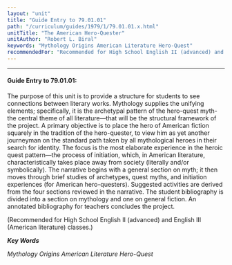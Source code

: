 ```yaml
---
layout: "unit"
title: "Guide Entry to 79.01.01"
path: "/curriculum/guides/1979/1/79.01.01.x.html"
unitTitle: "The American Hero-Quester"
unitAuthor: "Robert L. Biral"
keywords: "Mythology Origins American Literature Hero-Quest"
recommendedFor: "Recommended for High School English II (advanced) and English III (American literature) classes."
---
```

<body>
<hr/>
<h4>
Guide Entry to 79.01.01:
</h4>
The purpose of this unit is to provide a structure for students to see connections between literary works.  Mythology supplies the unifying elements; specifically, it is the archetypal pattern of the hero-quest myth-the central theme of all literature—that will be the structural framework of the project.  A primary objective is to place the hero of American fiction squarely in the tradition of the hero-quester, to view him as yet another journeyman on the standard path taken by all mythological heroes in their search for identity.  The focus is the most elaborate experience in the heroic quest pattern—the process of initiation, which, in American literature, characteristically takes place away from society (literally and/or symbolically).  The narrative begins with a general section on myth; it then moves through brief studies of archetypes, quest myths, and initiation experiences (for American hero-questers).  Suggested activities are derived from the four sections reviewed in the narrative.  The student bibliography is divided into a section on mythology and one on general fiction.  An annotated bibliography for teachers concludes the project.
<p>
(Recommended for High School English II (advanced) and English III (American literature) classes.)
</p>
<p>
<b>
<i>
Key Words
</i>
</b>
<br/>
</p>
<p>
<i>
Mythology Origins American Literature Hero-Quest
</i>
</p>
</body>